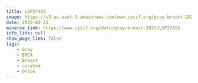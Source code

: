 ```yaml
---
title: LSP27455
image: https://s3.us-east-1.amazonaws.com/www.cycif.org/gray-breast-2025/LSP27455/Lineage%200_777777-Lineage%202_FF0000-Lineage%207_0000FF-Lineage%2012_FF0000-Lineage%2015_00FF00-Lineage%2017_0000FF.jpg
date: 2025-02-25
minerva_link: https://www.cycif.org/data/gray-breast-2025/LSP27455
info_link: null
show_page_link: false
tags:
    - Gray
    - BRCA
    - Breast
    - curated
    - Orion
---
```

